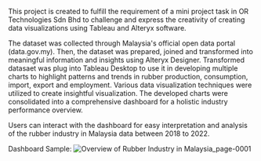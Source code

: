 This project is created to fulfill the requirement of a mini project task in OR Technologies Sdn Bhd to challenge and express the creativity of creating data visualizations using Tableau and Alteryx software.

The dataset was collected through Malaysia's official open data portal (data.gov.my). Then, the dataset was prepared, joined and transformed into meaningful information and insights using Alteryx Designer. Transformed datasaet was plug into Tableau Desktop to use it in developing multiple charts to highlight patterns and trends in rubber production, consumption, import, export and employment. Various data visualization techniques were utilized to create insightful visualization. The developed charts were consolidated into a comprehensive dashboard for a holistic industry performance overview.

Users can interact with the dashboard for easy interpretation and analysis of the rubber industry in Malaysia data between 2018 to 2022.


Dashboard Sample:
![Overview of Rubber Industry in Malaysia_page-0001](https://github.com/user-attachments/assets/47e8732c-07ae-4851-bbb3-b9addb039f2f)
